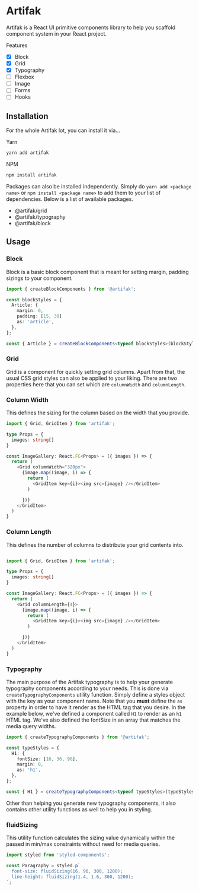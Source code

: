 # Artifak

Artifak is a React UI primitive components library to help you scaffold component system in your React project.

Features

- [x] Block
- [x] Grid
- [x] Typography
- [ ] Flexbox
- [ ] Image
- [ ] Forms
- [ ] Hooks

## Installation

For the whole Artifak lot, you can install it via...

Yarn

```sh
yarn add artifak
```

NPM

```sh
npm install artifak
```

Packages can also be installed independently. Simply do `yarn add <package name>` or `npm install <package name>` to add them to your list of dependencies. Below is a list of available packages.

- @artifak/grid
- @artifak/typography
- @artifak/block

## Usage

### Block

Block is a basic block component that is meant for setting margin, padding sizings to your component.

```ts
import { createBlockComponents } from '@artifak';

const blockStyles = {
  Article: {
    margin: 0,
    padding: [15, 30]
    as: 'article',
  },
};

const { Article } = createBlockComponents<typeof blockStyles>(blockStyles);
```

### Grid

Grid is a component for quickly setting grid columns. Apart from that, the usual CSS grid styles can also be applied to your liking. There are two properties here that you can set which are `columnWidth` and `columnLength`.

### Column Width

This defines the sizing for the column based on the width that you provide.

```ts
import { Grid, GridItem } from 'artifak';

type Props = {
  images: string[]
}

const ImageGallery: React.FC<Props> = ({ images }) => {
  return (
    <Grid columnWidth="320px">
      {image.map((image, i) => {
        return (
          <GridItem key={i}><img src={image} /></GridItem>
        )

      })}
    </GridItem>
  )
}

```

### Column Length

This defines the number of columns to distribute your grid contents into.

```ts

import { Grid, GridItem } from 'artifak';

type Props = {
  images: string[]
}

const ImageGallery: React.FC<Props> = ({ images }) => {
  return (
    <Grid columnLength={4}>
      {image.map((image, i) => {
        return (
          <GridItem key={i}><img src={image} /></GridItem>
        )

      })}
    </GridItem>
  )
}

```

### Typography

The main purpose of the Artifak typography is to help your generate typography components according to your needs. This is done via `createTypographyComponents` utility function. Simply define a styles object with the key as your component name. Note that you **must** define the `as` property in order to have it render as the HTML tag that you desire. In the example below, we've defined a component called `H1` to render as an `h1` HTML tag. We've also defined the fontSize in an array that matches the media query widths.

```ts
import { createTypographyComponents } from '@artifak';

const typeStyles = {
  H1: {
    fontSize: [16, 36, 96],
    margin: 0,
    as: 'h1',
  },
};

const { H1 } = createTypographyComponents<typeof typeStyles>(typeStyles);
```

Other than helping you generate new typography components, it also contains other utility functions as well to help you in styling.

### fluidSizing

This utility function calculates the sizing value dynamically within the passed in min/max constraints without need for media queries.

```ts
import styled from 'styled-components';

const Paragraphy = styled.p`
  font-size: fluidSizing(16, 96, 300, 1200);
  line-height: fluidSizing(1.4, 1.6, 300, 1200);
`;
```
